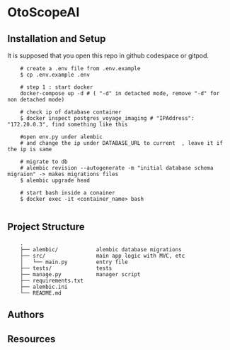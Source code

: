 # OtoScopeAI

## Installation and Setup

It is supposed that you open this repo in github codespace or gitpod.

```
    # create a .env file from .env.example
    $ cp .env.example .env

    # step 1 : start docker
    docker-compose up -d # ( "-d" in detached mode, remove "-d" for non detached mode)

    # check ip of database container
    $ docker inspect postgres_voyage_imaging # "IPAddress": "172.20.0.3", find something like this

    #open env.py under alembic
    # and change the ip under DATABASE_URL to current  , leave it if the ip is same

    # migrate to db
    # alembic revision --autogenerate -m "initial database schema migraion" -> makes migrations files
    $ alembic upgrade head

    # start bash inside a conainer
    $ docker exec -it <container_name> bash


```

## Project Structure

```
    .
    ├── alembic/            alembic database migrations
    ├── src/                main app logic with MVC, etc
    │   └── main.py         entry file
    ├── tests/              tests
    ├── manage.py           manager script
    ├── requirements.txt
    ├── alembic.ini
    └── README.md

```

## Authors

## Resources

<!--
   #create a python environment
    $ python -m venv venv
    #activate environment
    $ source venv/bin/activate # use venv/Scripts/activate for windows
    #install packages from requirements.txt file
    $ pip install -r requirements.txt

    # Run app
    $ uvicorn src.main:app --reload # dev
    $ uvicorn src.main:app # prod

    # Run test and coverage
    $ pytest
    $ coverage run -m pytest
    $ coverage report -i

    # Run flake8
    $ flake8

    # alembic migrations
    $ alembic revision --autogenerate -m "initial ....  migraion"

    -->
